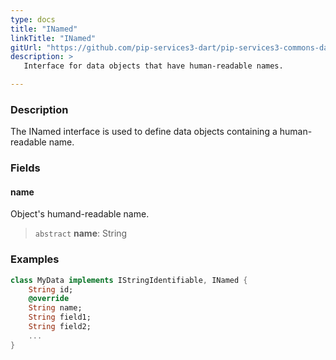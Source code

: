```yaml
---
type: docs
title: "INamed"
linkTitle: "INamed"
gitUrl: "https://github.com/pip-services3-dart/pip-services3-commons-dart"
description: > 
   Interface for data objects that have human-readable names.

---
```


### Description

The INamed interface is used to define data objects containing a human-readable name.

### Fields

<span class="hide-title-link">

#### name
Object's humand-readable name.
> `abstract` **name**: String

</span>


### Examples
```dart
class MyData implements IStringIdentifiable, INamed {
    String id;
    @override
    String name;
    String field1;
    String field2;
    ...
}
```



